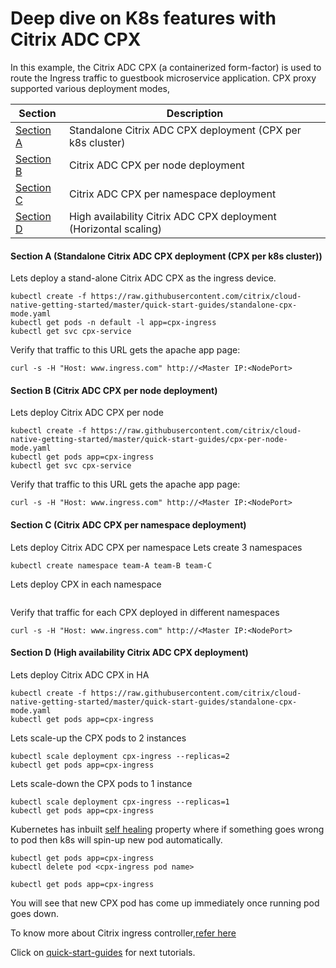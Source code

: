 # Deep dive on K8s features with Citrix ADC CPX
In this example, the Citrix ADC CPX (a containerized form-factor) is used to route the Ingress traffic to guestbook microservice application.
CPX proxy supported various deployment modes,

| Section | Description |
| ------- | ----------- |
| [Section A]() | Standalone Citrix ADC CPX deployment (CPX per k8s cluster) |
| [Section B]() | Citrix ADC CPX per node deployment |
| [Section C]() | Citrix ADC CPX per namespace deployment |
| [Section D]() | High availability Citrix ADC CPX deployment (Horizontal scaling) |


#### Section A (Standalone Citrix ADC CPX deployment (CPX per k8s cluster))
Lets  deploy a stand-alone Citrix ADC CPX as the ingress device.
```
kubectl create -f https://raw.githubusercontent.com/citrix/cloud-native-getting-started/master/quick-start-guides/standalone-cpx-mode.yaml
kubectl get pods -n default -l app=cpx-ingress
kubectl get svc cpx-service
```
Verify that traffic to this URL gets the apache app page:
```
curl -s -H "Host: www.ingress.com" http://<Master IP:<NodePort>
```

#### Section B (Citrix ADC CPX per node deployment)
Lets deploy Citrix ADC CPX per node
```
kubectl create -f https://raw.githubusercontent.com/citrix/cloud-native-getting-started/master/quick-start-guides/cpx-per-node-mode.yaml
kubectl get pods app=cpx-ingress
kubectl get svc cpx-service
```
Verify that traffic to this URL gets the apache app page:
```
curl -s -H "Host: www.ingress.com" http://<Master IP:<NodePort>
```

#### Section C (Citrix ADC CPX per namespace deployment)
Lets deploy Citrix ADC CPX per namespace
Lets create 3 namespaces
```
kubectl create namespace team-A team-B team-C
```
Lets deploy CPX in each namespace
```

```

Verify that traffic for each CPX deployed in different namespaces
```
curl -s -H "Host: www.ingress.com" http://<Master IP:<NodePort>
```

#### Section D (High availability Citrix ADC CPX deployment)
Lets deploy Citrix ADC CPX in HA
```
kubectl create -f https://raw.githubusercontent.com/citrix/cloud-native-getting-started/master/quick-start-guides/standalone-cpx-mode.yaml
kubectl get pods app=cpx-ingress
```

Lets scale-up the CPX pods to 2 instances
```
kubectl scale deployment cpx-ingress --replicas=2 
kubectl get pods app=cpx-ingress
```

Lets scale-down the CPX pods to 1 instance
```
kubectl scale deployment cpx-ingress --replicas=1
kubectl get pods app=cpx-ingress
```

Kubernetes has inbuilt <u>self healing</u> property where if something goes wrong to pod then k8s will spin-up new pod automatically.
```
kubectl get pods app=cpx-ingress
kubectl delete pod <cpx-ingress pod name>

kubectl get pods app=cpx-ingress
```
You will see that new CPX pod has come up immediately once running pod goes down.
 

To know more about Citrix ingress controller,[refer here](https://github.com/citrix/citrix-k8s-ingress-controller)

Click on [quick-start-guides](https://github.com/citrix/cloud-native-getting-started/tree/master/quick-start-guides) for next tutorials.
